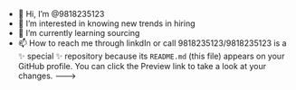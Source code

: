 - 👋 Hi, I’m @9818235123
- 👀 I’m interested in knowing new trends in hiring
- 🌱 I’m currently learning sourcing
- 📫 How to reach me through linkdIn or call
9818235123/9818235123 is a ✨ special ✨ repository because its `README.md` (this file) appears on your GitHub profile.
You can click the Preview link to take a look at your changes.
--->
